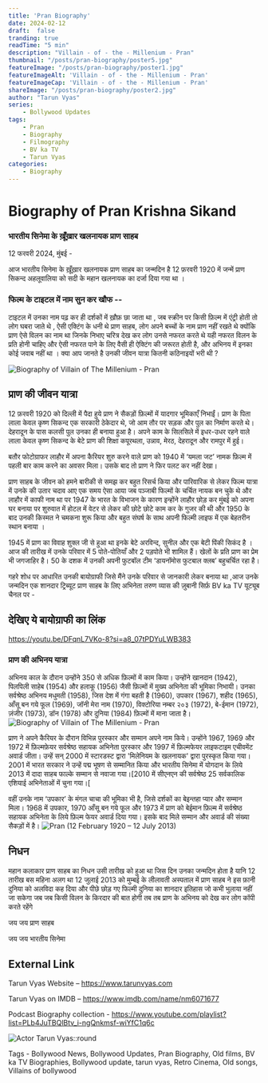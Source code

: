```yaml
---
title: 'Pran Biography'
date: 2024-02-12
draft:  false   
tranding: true  
readTime: "5 min"
description: "Villain - of - the - Millenium - Pran"
thumbnail: "/posts/pran-biography/poster5.jpg"
featureImage: "/posts/pran-biography/poster1.jpg"
featureImageAlt: 'Villain - of - the - Millenium - Pran'
featureImageCap: 'Villain - of - the - Millenium - Pran'
shareImage: "/posts/pran-biography/poster2.jpg"
author: "Tarun Vyas"
series:
    - Bollywood Updates
tags:
    - Pran 
    - Biography
    - Filmography
    - BV ka TV
    - Tarun Vyas
categories:
    - Biography
---
```

# Biography of Pran Krishna Sikand

### भारतीय सिनेमा के ख़ूँख़ार खलनायक प्राण साहब 
12 फरवरी 2024, मुंबई -

आज भारतीय सिनेमा के ख़ूँख़ार खलनायक प्राण साहब का जन्मदिन है 12 फ़रवरी 1920 में जन्में प्राण सिकन्द अहलूवालिया को सदी के महान खलनायक का दर्जा दिया गया था । 

### फिल्म के टाइटल में नाम सुन कर खौफ --

टाइटल में उनका नाम पढ़ कर ही दर्शकों में ख़ौफ़ छा जाता था , जब स्क्रीन पर किसी फ़िल्म में एंट्री होती तो लोग घबरा जाते थे , ऐसी एक्टिंग के धनी थे प्राण साहब, लोग अपने बच्चों के नाम प्राण नहीं रखते थे क्योंकि प्राण ऐसे विलन का नाम था जिनके निभाए चरित्र देख कर लोग उनसे नफरत करते थे यही नफरत विलन के 
प्रति होनी चाहिए और ऐसी नफरत पाने के लिए वैसी ही ऐक्टिंग की जरूरत होती है, और अभिनय में इनका कोई जवाब नहीं था । 
क्या आप जानते है उनकी जीवन यात्रा कितनी कठिनाइयों भरी थी ?


![Biography of Villain of The Millenium - Pran ](/posts/pran-biography/poster2.jpg)


## प्राण की जीवन यात्रा 
12 फ़रवरी 1920 को दिल्ली में पैदा हुये प्राण ने सैकड़ों फ़िल्मों में यादगार भूमिकाएँ निभाईं। प्राण के पिता लाला केवल कृष्ण सिकन्द एक सरकारी ठेकेदार थे, जो आम तौर पर सड़क और पुल का निर्माण करते थे। देहरादून के पास कलसी पुल उनका ही बनाया हुआ है। अपने काम के सिलसिले में इधर-उधर रहने वाले लाला केवल कृष्ण सिकन्द के बेटे प्राण की शिक्षा कपूरथला, उन्नाव, मेरठ, देहरादून और रामपुर में हुई।

बतौर फोटोग्राफर लाहौर में अपना कैरियर शुरु करने वाले प्राण को 1940 में ‘यमला जट’ नामक फ़िल्म में पहली बार काम करने का अवसर मिला। उसके बाद तो प्राण ने फिर पलट कर नहीं देखा।

प्राण साहब के जीवन को हमने बारीकी से समझ कर बहुत रिसर्च किया और पारिवारिक से लेकर फिल्म यात्रा में उनके की उतार चदाव आए 
एक समय ऐसा आया जब पञ्जाबी फिल्मों के चर्चित नायक बन चुके थे और लाहौर में काफी नाम था पर 1947 के भारत के विभाजन के कारण इन्होंने लाहौर छोड़ कर 
मुंबई को अपना घर बनाया पर शुरुवात में होटल में वेटर से लेकर की छोटे छोटे काम कर के गुजर की थी और 1950 के बाद उनकी किस्मत ने चमकना शुरू किया और 
बहुत संघर्ष के साथ अपनी फिल्मी लाइफ में एक बेहतरीन स्थान बनाया । 

1945 में प्राण का विवाह शुक्ल जी से हुआ था  इनके बेटे अरविन्द, सुनील और एक बेटी पिंकी सिकंद है । आज की तारीख में उनके परिवार में 5 पोते-पोतियाँ और 2 पड़पोते भी शामिल हैं। खेलों के प्रति प्राण का प्रेम भी जगजाहिर है। 50 के दशक में उनकी अपनी फुटबॉल टीम ‘डायनॉमोस फुटबाल क्लब’ बहुचर्चित रहा है।

गहरे शोध पर आधारित उनकी बायोग्राफी जिसे मैंने उनके परिवार से जानकारी लेकर बनाया था  ,आज उनके जन्मदिन एक शानदार ट्रिब्यूट प्राण साहब के लिए  अभिनेता  तरुण व्यास की ज़ुबानी सिर्फ़ BV ka TV यूट्यूब चैनल पर -

## देखिए ये बायोग्राफी का लिंक

https://youtu.be/DFqnL7VKo-8?si=a8_07tPDYuLWB383 

### प्राण की अभिनय यात्रा 
अभिनय काल के दौरान उन्होंने 350 से अधिक फ़िल्मों में काम किया। उन्होंने खानदान (1942), पिलपिली साहेब (1954) और हलाकू (1956) जैसी फ़िल्मों में मुख्य अभिनेता की भूमिका निभायी। उनका सर्वश्रेष्ठ अभिनय मधुमती (1958), जिस देश में गंगा बहती है (1960), उपकार (1967), शहीद (1965), आँसू बन गये फूल (1969), जॉनी मेरा नाम (1970), विक्टोरिया नम्बर २०३ (1972), बे-ईमान (1972), ज़ंजीर (1973), डॉन (1978) और दुनिया (1984) फ़िल्मों में माना जाता है।
![Biography of Villain of The Millenium - Pran ](/posts/pran-biography/poster3.jpg)

प्राण ने अपने कैरियर के दौरान विभिन्न पुरस्कार और सम्मान अपने नाम किये। उन्होंने 1967, 1969 और 1972 में फ़िल्मफ़ेयर सर्वश्रेष्ठ सहायक अभिनेता पुरस्कार और 1997 में फ़िल्मफेयर लाइफटाइम एचीवमेंट अवार्ड जीता। उन्हें सन् 2000 में स्टारडस्ट द्वारा 'मिलेनियम के खलनायक' द्वारा पुरस्कृत किया गया। 2001 में भारत सरकार ने उन्हें पद्म भूषण से सम्मानित किया और भारतीय सिनेमा में योगदान के लिये 2013 में दादा साहब फाल्के सम्मान से नवाजा गया।[2010 में सीएनएन की सर्वश्रेष्ठ 25 सर्वकालिक एशियाई अभिनेताओं में चुना गया।[

वहीं उनके नाम ‘उपकार’ के मंगल चाचा की भूमिका भी है, जिसे दर्शकों का बेइन्तहा प्यार और सम्मान मिला। 1968 में उपकार, 1970 आँसू बन गये फूल और 1973 में प्राण को बेईमान फ़िल्म में सर्वश्रेष्ठ सहायक अभिनेता के लिये फ़िल्म फेयर अवार्ड दिया गया। इसके बाद मिले सम्मान और अवार्ड की संख्या सैकड़ों में है।
![Pran (12 February 1920 – 12 July 2013) ](/posts/pran-biography/poster4.jpg)
## निधन 
महान कलाकार प्राण साहब का निधन उसी तारीख को हुआ था जिस दिन उनका जन्मदिन होता है यानि 12 तारीख 
बस महिना अलग था 12 जुलाई 2013 को मुम्बई के लीलावती अस्पताल में प्राण साहब ने इस फ़ानी दुनिया को अलविदा कह दिया और पीछे छोड़ गए 
फिल्मी दुनिया का शानदार इतिहास जो कभी भुलाया नहीं जा सकेगा 
जब जब किसी विलन के किरदार की बात होगी तब तब प्राण के अभिनय को देख कर लोग कॉपी करते रहेंगे 

जय जय प्राण साहब 

जय जय भारतीय सिनेमा 

## External Link
Tarun Vyas Website – https://www.tarunvyas.com

Tarun Vyas on IMDB – https://www.imdb.com/name/nm6071677

Podcast Biography collection - https://www.youtube.com/playlist?list=PLb4JuTBQlBtv_i-ngQnkmsf-wiYfC1q6c

![Actor Tarun Vyas::round](/images/profile.png)

Tags - Bollywood News, Bollywood Updates, Pran Biography, Old films,  BV ka TV Biographies, Bollywood update, tarun vyas,
       Retro Cinema, Old songs, Villains of bollywood





